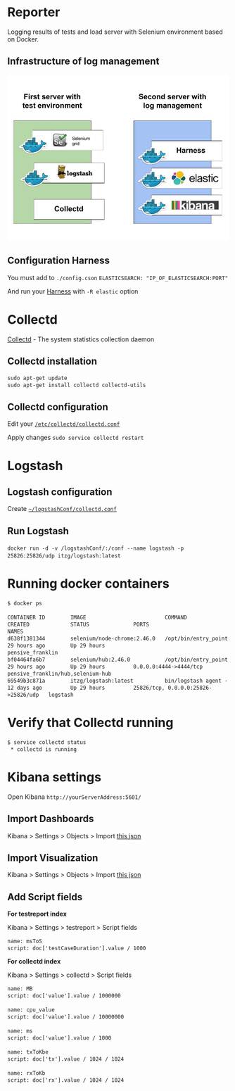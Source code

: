 # Reporter
Logging results of tests and load server with Selenium environment based on Docker.

## Infrastructure of log management
![Infrastructure of test stack](https://raw.githubusercontent.com/test-stack/reporter/master/docs/infrastructureOfLogManagement.jpg)

## Configuration Harness
You must add to `./config.cson` `ELASTICSEARCH: "IP_OF_ELASTICSEARCH:PORT"`

And run your [Harness](https://github.com/test-stack/harness#run) with `-R elastic` option

# Collectd
[Collectd](https://collectd.org/) - The system statistics collection daemon

## Collectd installation
```
sudo apt-get update
sudo apt-get install collectd collectd-utils
```
## Collectd configuration
Edit your [`/etc/collectd/collectd.conf`](https://github.com/test-stack/reporter/tree/master/etc/collectd/collectd.conf)

Apply changes `sudo service collectd restart`

# Logstash

## Logstash configuration
Create [`~/logstashConf/collectd.conf`](https://github.com/test-stack/reporter/tree/master/logstashConf/collectd.conf)

## Run Logstash
`docker run -d -v /logstashConf/:/conf --name logstash -p 25826:25826/udp itzg/logstash:latest`

# Running docker containers

```
$ docker ps

CONTAINER ID        IMAGE                         COMMAND                CREATED             STATUS              PORTS                                 NAMES
d638f1381344        selenium/node-chrome:2.46.0   /opt/bin/entry_point   29 hours ago        Up 29 hours                                               pensive_franklin
bf04464fa6b7        selenium/hub:2.46.0           /opt/bin/entry_point   29 hours ago        Up 29 hours         0.0.0.0:4444->4444/tcp                pensive_franklin/hub,selenium-hub
69549b3c871a        itzg/logstash:latest          bin/logstash agent -   12 days ago         Up 29 hours         25826/tcp, 0.0.0.0:25826->25826/udp   logstash
```

# Verify that Collectd running

```
$ service collectd status
 * collectd is running
```

# Kibana settings

Open Kibana `http://yourServerAddress:5601/`

## Import Dashboards

Kibana > Settings > Objects > Import [this json](https://github.com/test-stack/reporter/tree/master/kibanaObjects/dashboards.json)

## Import Visualization

Kibana > Settings > Objects > Import [this json](https://github.com/test-stack/reporter/tree/master/kibanaObjects/visualizations.json)

## Add Script fields

**For testreport index**

Kibana > Settings > testreport > Script fields
```
name: msToS
script: doc['testCaseDuration'].value / 1000
```

**For collectd index**

Kibana > Settings > collectd > Script fields
```
name: MB
script: doc['value'].value / 1000000

name: cpu_value
script: doc['value'].value / 10000000

name: ms
script: doc['value'].value / 1000

name: txToKbe
script: doc['tx'].value / 1024 / 1024

name: rxToKb
script: doc['rx'].value / 1024 / 1024
```